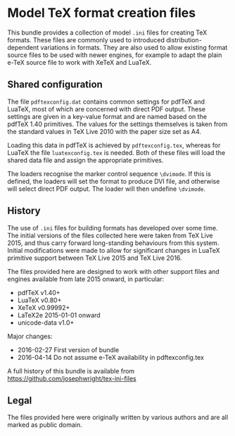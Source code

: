 # Model TeX format creation files

This bundle provides a collection of model `.ini` files for
creating TeX formats. These files are commonly used to introduced
distribution-dependent variations in formats. They are also used
to allow existing format source files to be used with newer
engines, for example to adapt the plain e-TeX source file to
work with XeTeX and LuaTeX.

## Shared configuration

The file `pdftexconfig.dat` contains common settings for pdfTeX
and LuaTeX, most of which are concerned with direct PDF output.
These settings are given in a key-value format and are named
based on the pdfTeX 1.40 primitives. The values for the settings
themselves is taken from the standard values in TeX Live 2010
with the paper size set as A4.

Loading this data in pdfTeX is achieved by `pdftexconfig.tex`,
whereas for LuaTeX the file `luatexconfig.tex` is needed. Both
of these files will load the shared data file and assign the
appropriate primitives.

The loaders recognise the marker control sequence `\dvimode`.
If this is defined, the loaders will set the format to produce
DVI file, and otherwise will select direct PDF output. The loader
will then undefine `\dvimode`.

## History

The use of `.ini` files for building formats has developed over
some time. The initial versions of the files collected here were
taken from TeX Live 2015, and thus carry forward long-standing
behaviours from this system. Initial modifications were made
to allow for significant changes in LuaTeX primitive support
between TeX Live 2015 and TeX Live 2016.

The files provided here are designed to work with other support
files and engines available from late 2015 onward, in particular:
- pdfTeX v1.40+
- LuaTeX v0.80+
- XeTeX  v0.99992+
- LaTeX2e 2015-01-01 onward
- unicode-data v1.0+

Major changes:
- 2016-02-27 First version of bundle
- 2016-04-14 Do not assume e-TeX availability in pdftexconfig.tex

A full history of this bundle is available from
https://github.com/josephwright/tex-ini-files

## Legal

The files provided here were originally written by various
authors and are all marked as public domain.
